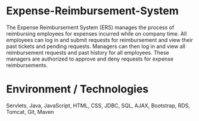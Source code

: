 # Expense-Reimbursement-System

The Expense Reimbursement System (ERS) manages the process of reimbursing employees for expenses incurred while on company time. All employees can log in and submit requests for reimbursement and view their past tickets and pending requests. Managers can then log in and view all reimbursement requests and past history for all employees. These managers are authorized to approve and deny requests for expense reimbursements.

# Environment / Technologies 
Servlets, Java, JavaScript, HTML, CSS, JDBC, SQL, AJAX, Bootstrap, RDS, Tomcat, Git, Maven
